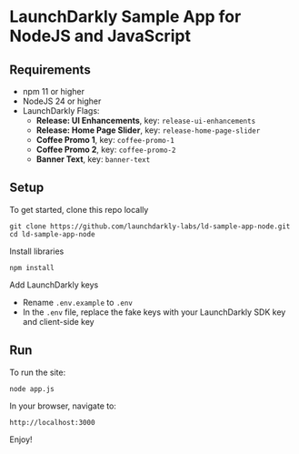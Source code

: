 # LaunchDarkly Sample App for NodeJS and JavaScript

## Requirements

* npm 11 or higher
* NodeJS 24 or higher
* LaunchDarkly Flags:
  - **Release: UI Enhancements**, key: `release-ui-enhancements`
  - **Release: Home Page Slider**, key: `release-home-page-slider`
  - **Coffee Promo 1**, key: `coffee-promo-1`
  - **Coffee Promo 2**, key: `coffee-promo-2`
  - **Banner Text**, key: `banner-text`

## Setup

To get started, clone this repo locally

```
git clone https://github.com/launchdarkly-labs/ld-sample-app-node.git
cd ld-sample-app-node
```

Install libraries

```
npm install
```

Add LaunchDarkly keys

* Rename `.env.example` to `.env`
* In the `.env` file, replace the fake keys with your LaunchDarkly SDK key and client-side key

## Run

To run the site:

```
node app.js
```

In your browser, navigate to:

```
http://localhost:3000
```

Enjoy!